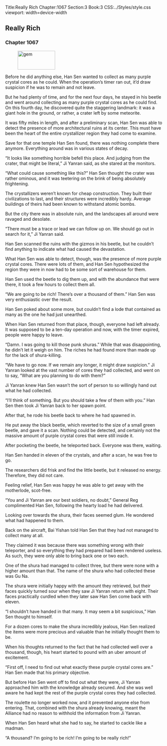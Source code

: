 Title:Really Rich 
Chapter:1067 
Section:3 
Book:3 
CSS:../Styles/style.css 
viewport: width=device-width
  
## Really Rich
### Chapter 1067 
<figure>
	<img src="../Images/gem.gif" alt="gem" id="gem" width="120" height="60" />
</figure>
  

  
  Before he did anything else, Han Sen wanted to collect as many purple crystal cores as he could. When the operation’s timer ran out, it’d draw suspicion if he was to remain and not leave.

But he had plenty of time, and for the next four days, he stayed in his beetle and went around collecting as many purple crystal cores as he could find. On this fourth day, he discovered quite the staggering landmark: it was a giant hole in the ground, or rather, a crater left by some meteorite.

It was fifty miles in length, and after a preliminary scan, Han Sen was able to detect the presence of more architectural ruins at its center. This must have been the heart of the entire crystallizer region they had come to examine.

Save for that one temple Han Sen found, there was nothing complete there anymore. Everything around was in various states of decay.

“It looks like something horrible befell this place. And judging from the crater, that might be literal,” Ji Yanran said, as she stared at the monitors.

“What could cause something like this?” Han Sen thought the crater was rather ominous, and it was teetering on the brink of being absolutely frightening.

The crystallizers weren’t known for cheap construction. They built their civilizations to last, and their structures were incredibly hardy. Average buildings of theirs had been known to withstand atomic bombs.

But the city there was in absolute ruin, and the landscapes all around were ravaged and desolate.

“There must be a trace or lead we can follow up on. We should go out in search for it,” Ji Yanran said.

Han Sen scanned the ruins with the gizmos in his beetle, but he couldn’t find anything to indicate what had caused the devastation.

What Han Sen was able to detect, though, was the presence of more purple crystal cores. There were lots of them, and Han Sen hypothesized the region they were in now had to be some sort of warehouse for them.

Han Sen used the beetle to dig them up, and with the abundance that were there, it took a few hours to collect them all.

“We are going to be rich! There’s over a thousand of them.” Han Sen was very enthusiastic over the result.

Han Sen poked about some more, but couldn’t find a lode that contained as many as the one he had just unearthed.

When Han Sen returned from that place, though, everyone had left already. It was supposed to be a ten-day operation and now, with the timer expired, people were happy to leave.

“Damn. I was going to kill those punk shuras.” While that was disappointing, he didn’t let it weigh on him. The riches he had found more than made up for the lack of shura-killing.

“We have to go now. If we remain any longer, it might draw suspicion.” Ji Yanran looked at the vast number of cores they had collected, and went on to say, “What are you planning to do with them?”

Ji Yanran knew Han Sen wasn’t the sort of person to so willingly hand out what he had collected.

“I’ll think of something. But you should take a few of them with you.” Han Sen then took Ji Yanran back to her spawn point.

After that, he rode his beetle back to where he had spawned in.

He put away the black beetle, which reverted to the size of a small green beetle, and gave it a scan. Nothing could be detected, and certainly not the massive amount of purple crystal cores that were still inside it.

After pocketing the beetle, he teleported back. Everyone was there, waiting.

Han Sen handed in eleven of the crystals, and after a scan, he was free to go.

The researchers did frisk and find the little beetle, but it released no energy. Therefore, they did not care.

Feeling relief, Han Sen was happy he was able to get away with the motherlode, scot-free.

“You and Ji Yanran are our best soldiers, no doubt,” General Reg complimented Han Sen, following the hearty load he had delivered.

Looking over towards the shura, their faces seemed glum. He wondered what had happened to them.

Back on the aircraft, Bai Yishan told Han Sen that they had not managed to collect many at all.

They claimed it was because there was something wrong with their teleporter, and so everything they had prepared had been rendered useless. As such, they were only able to bring back one or two each.

One of the shura had managed to collect three, but there were none with a higher amount than that. The name of the shura who had collected these was Gu Na.

The shura were initially happy with the amount they retrieved, but their faces quickly turned sour when they saw Ji Yanran return with eight. Their faces practically curdled when they later saw Han Sen come back with eleven.

“I shouldn’t have handed in that many. It may seem a bit suspicious,” Han Sen thought to himself.

For a dozen cores to make the shura incredibly jealous, Han Sen realized the items were more precious and valuable than he initially thought them to be.

When his thoughts returned to the fact that he had collected well over a thousand, though, his heart started to pound with an uber amount of excitement.

“First off, I need to find out what exactly these purple crystal cores are.” Han Sen made that his primary objective.

But before Han Sen went off to find out what they were, Ji Yanran approached him with the knowledge already secured. And she was well aware he had kept the rest of the purple crystal cores they had collected.

The roulette no longer worked now, and it prevented anyone else from entering. That, combined with the shura already knowing, meant the Alliance had no reason to withhold the information from Ji Yanran.

When Han Sen heard what she had to say, he started to cackle like a madman.

“A thousand? I’m going to be rich! I’m going to be really rich!”
